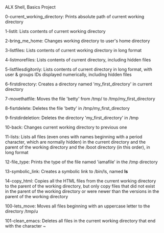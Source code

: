 ALX Shell, Basics Project

0-current_working_directory: Prints absolute path of current working directory

1-listit: Lists contents of current working directory

2-bring_me_home: Changes working directory to user's home directory

3-listfiles: Lists contents of current working directory in long format

4-listmorefiles: Lists contents of current directory, including hidden files

5-listfilesdigitonly: Lists contents of current directory in long format, with user & groups IDs displayed numerically, including hidden files

6-firstdirectory: Creates a directory named 'my_first_directory' in current directory

7-movethatfile: Moves the file 'betty' from /tmp/ to /tmp/my_first_directory

8-fisrtdelete: Deletes the file 'betty' in /tmp/my_first_directory

9-firstdirdeletion: Deletes the directory 'my_first_directory' in /tmp

10-back: Changes current working directory to previous one

11-lists: Lists all files (even ones with names beginning with a period character, which are normally hidden) in the current directory and the parent of the working directory and the /boot directory (in this order), in long format

12-file_type: Prints the type of the file named 'iamafile' in the /tmp directory

13-symbolic_link: Creates a symbolic link to /bin/ls, named __ls__

14-copy_html: Copies all the HTML files from the current working directory to the parent of the working directory, but only copy files that did not exist in the parent of the working directory or were newer than the versions in the parent of the working directory

100-lets_move: Moves all files beginning with an uppercase letter to the directory /tmp/u

101-clean_emacs: Deletes all files in the current working directory that end with the character ~
